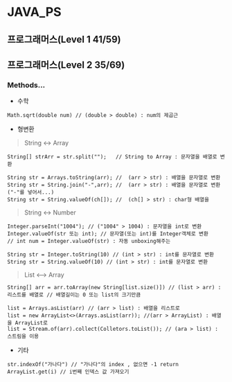 # JAVA_PS
## 프로그래머스(Level 1 41/59)
## 프로그래머스(Level 2 35/69)
### Methods...
+ 수학
```
Math.sqrt(double num) // (double > double) : num의 제곱근
```
+ 형변환
> String <-> Array
```
String[] strArr = str.split("");   // String to Array : 문자열을 배열로 변환

String str = Arrays.toString(arr); //  (arr > str) : 배열을 문자열로 변환
String str = String.join("-",arr); //  (arr > str) : 배열을 문자열로 변환("-"를 넣어서...)
String str = String.valueOf(ch[]); //  (ch[] > str) : char형 배열을 
```
> String <-> Number
```
Integer.parseInt("1004"); // ("1004" > 1004) : 문자열을 int로 변환
Integer.valueOf(str 또는 int); // 문자열(또는 int)를 Integer객체로 변환
// int num = Integer.valueOf(str) : 자동 unboxing해주는 

String str = Integer.toString(10) // (int > str) : int를 문자열로 변환
String str = String.valueOf(10) // (int > str) : int를 문자열로 변환 
```
> List <--> Array
```
String[] arr = arr.toArray(new String[list.size()]) // (list > arr) : 리스트를 배열로 // 배열길이는 0 또는 list의 크기만큼 

list = Arrays.asList(arr) // (arr > list) : 배열을 리스트로
list = new ArrayList<>(Arrays.asList(arr)); //(arr > ArrayList) : 배열을 ArrayList로
list = Stream.of(arr).collect(Colletors.toList()); // (ara > list) : 스트림을 이용
```
+ 기타
```
str.indexOf("가나다") // "가나다"의 index , 없으면 -1 return
ArrayList.get(i) // i번째 인덱스 값 가져오기
```
